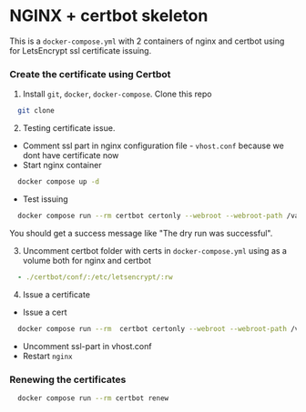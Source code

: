 # NGINX + certbot skeleton
This is a `docker-compose.yml` with 2 containers of nginx and certbot using for LetsEncrypt ssl certificate issuing.

### Create the certificate using Certbot

1. Install `git`, `docker`, `docker-compose`.
Clone this repo
```sh
  git clone
```

2. Testing certificate issue.
- Comment ssl part in nginx configuration file - `vhost.conf` because we dont have certificate now
- Start nginx container
```sh
  docker compose up -d
```
- Test issuing
```sh 
  docker compose run --rm certbot certonly --webroot --webroot-path /var/www/certbot/ --dry-run -d example.org 
``` 
You should get a success message like "The dry run was successful".

3. Uncomment certbot folder with certs in `docker-compose.yml` using as a volume both for nginx and certbot
```yml
  - ./certbot/conf/:/etc/letsencrypt/:rw
```

4. Issue a certificate

- Issue a cert
```sh
  docker compose run --rm  certbot certonly --webroot --webroot-path /var/www/certbot/ -d example.org
```
- Uncomment ssl-part in vhost.conf
- Restart `nginx`

### Renewing the certificates

```sh 
  docker compose run --rm certbot renew
```









